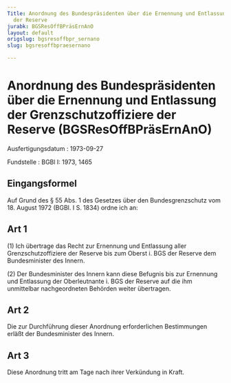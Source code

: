 ```yaml
---
Title: Anordnung des Bundespräsidenten über die Ernennung und Entlassung der Grenzschutzoffiziere
  der Reserve
jurabk: BGSResOffBPräsErnAnO
layout: default
origslug: bgsresoffbpr_sernano
slug: bgsresoffbpraesernano

---
```


# Anordnung des Bundespräsidenten über die Ernennung und Entlassung der Grenzschutzoffiziere der Reserve (BGSResOffBPräsErnAnO)

Ausfertigungsdatum
:   1973-09-27

Fundstelle
:   BGBl I: 1973, 1465



## Eingangsformel

Auf Grund des § 55 Abs. 1 des Gesetzes über den Bundesgrenzschutz vom 18. August 1972 (BGBl. I S. 1834) ordne ich an:


## Art 1

(1) Ich übertrage das Recht zur Ernennung und Entlassung aller Grenzschutzoffiziere der Reserve bis zum Oberst i. BGS der Reserve dem Bundesminister des Innern.

(2) Der Bundesminister des Innern kann diese Befugnis bis zur Ernennung und Entlassung der Oberleutnante i. BGS der Reserve auf die ihm unmittelbar nachgeordneten Behörden weiter übertragen.


## Art 2

Die zur Durchführung dieser Anordnung erforderlichen Bestimmungen erläßt der Bundesminister des Innern.


## Art 3

Diese Anordnung tritt am Tage nach ihrer Verkündung in Kraft.

